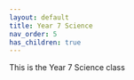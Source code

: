 ```yaml
---
layout: default
title: Year 7 Science
nav_order: 5
has_children: true
---
```

This is the Year 7 Science class
